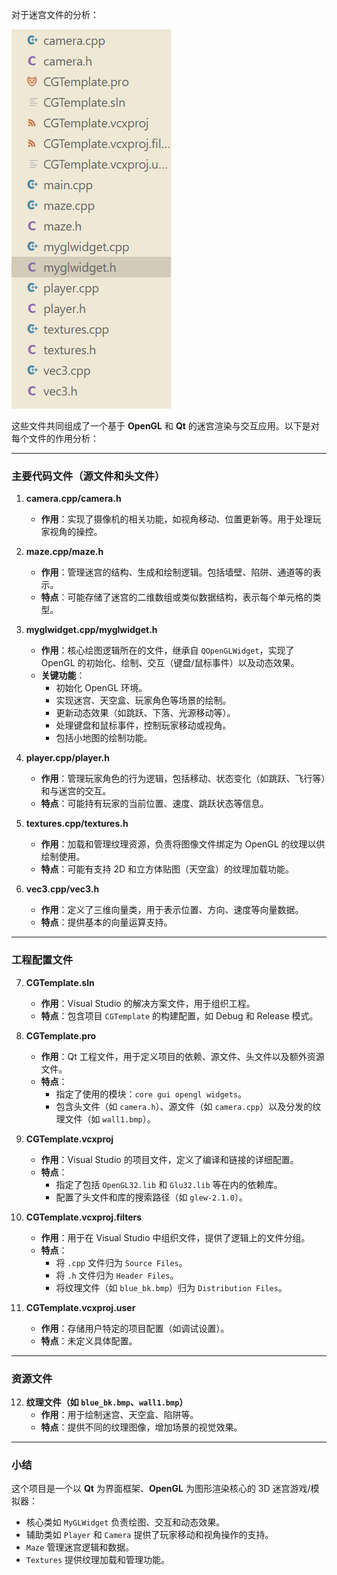 对于迷宫文件的分析：

![alt text](image.png)

这些文件共同组成了一个基于 **OpenGL** 和 **Qt** 的迷宫渲染与交互应用。以下是对每个文件的作用分析：

---

### 主要代码文件（源文件和头文件）
1. **camera.cpp/camera.h**  
   - **作用**：实现了摄像机的相关功能，如视角移动、位置更新等。用于处理玩家视角的操控。

2. **maze.cpp/maze.h**  
   - **作用**：管理迷宫的结构、生成和绘制逻辑。包括墙壁、陷阱、通道等的表示。
   - **特点**：可能存储了迷宫的二维数组或类似数据结构，表示每个单元格的类型。

3. **myglwidget.cpp/myglwidget.h**  
   - **作用**：核心绘图逻辑所在的文件，继承自 `QOpenGLWidget`，实现了 OpenGL 的初始化、绘制、交互（键盘/鼠标事件）以及动态效果。
   - **关键功能**：
     - 初始化 OpenGL 环境。
     - 实现迷宫、天空盒、玩家角色等场景的绘制。
     - 更新动态效果（如跳跃、下落、光源移动等）。
     - 处理键盘和鼠标事件，控制玩家移动或视角。
     - 包括小地图的绘制功能。

4. **player.cpp/player.h**  
   - **作用**：管理玩家角色的行为逻辑，包括移动、状态变化（如跳跃、飞行等）和与迷宫的交互。
   - **特点**：可能持有玩家的当前位置、速度、跳跃状态等信息。

5. **textures.cpp/textures.h**  
   - **作用**：加载和管理纹理资源，负责将图像文件绑定为 OpenGL 的纹理以供绘制使用。
   - **特点**：可能有支持 2D 和立方体贴图（天空盒）的纹理加载功能。

6. **vec3.cpp/vec3.h**  
   - **作用**：定义了三维向量类，用于表示位置、方向、速度等向量数据。
   - **特点**：提供基本的向量运算支持。

---

### 工程配置文件
7. **CGTemplate.sln**  
   - **作用**：Visual Studio 的解决方案文件，用于组织工程。
   - **特点**：包含项目 `CGTemplate` 的构建配置，如 Debug 和 Release 模式。

8. **CGTemplate.pro**  
   - **作用**：Qt 工程文件，用于定义项目的依赖、源文件、头文件以及额外资源文件。
   - **特点**：
     - 指定了使用的模块：`core gui opengl widgets`。
     - 包含头文件（如 `camera.h`）、源文件（如 `camera.cpp`）以及分发的纹理文件（如 `wall1.bmp`）。

9. **CGTemplate.vcxproj**  
   - **作用**：Visual Studio 的项目文件，定义了编译和链接的详细配置。
   - **特点**：
     - 指定了包括 `OpenGL32.lib` 和 `Glu32.lib` 等在内的依赖库。
     - 配置了头文件和库的搜索路径（如 `glew-2.1.0`）。

10. **CGTemplate.vcxproj.filters**  
    - **作用**：用于在 Visual Studio 中组织文件，提供了逻辑上的文件分组。
    - **特点**：
      - 将 `.cpp` 文件归为 `Source Files`。
      - 将 `.h` 文件归为 `Header Files`。
      - 将纹理文件（如 `blue_bk.bmp`）归为 `Distribution Files`。

11. **CGTemplate.vcxproj.user**  
    - **作用**：存储用户特定的项目配置（如调试设置）。
    - **特点**：未定义具体配置。

---

### 资源文件
12. **纹理文件（如 `blue_bk.bmp`、`wall1.bmp`）**
    - **作用**：用于绘制迷宫、天空盒、陷阱等。
    - **特点**：提供不同的纹理图像，增加场景的视觉效果。

---

### 小结
这个项目是一个以 **Qt** 为界面框架、**OpenGL** 为图形渲染核心的 3D 迷宫游戏/模拟器：
- 核心类如 `MyGLWidget` 负责绘图、交互和动态效果。
- 辅助类如 `Player` 和 `Camera` 提供了玩家移动和视角操作的支持。
- `Maze` 管理迷宫逻辑和数据。
- `Textures` 提供纹理加载和管理功能。

